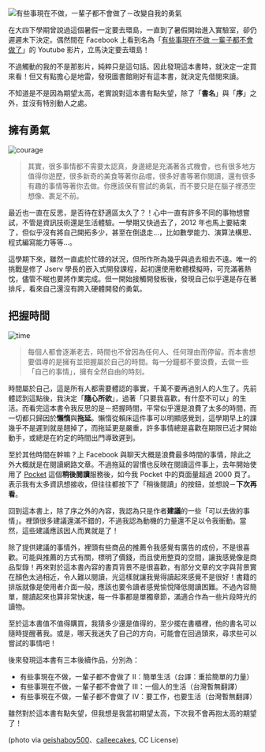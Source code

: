 <!--
[date]: 2012-12-31
[title]: [閱讀雜記] 有些事現在不做，一輩子都不會做了－改變自我的勇氣
[name]: book-review-now-or-never-change-yourself
[tag]: book review | 閱讀雜記, life | 人生, courage | 勇氣
-->

![有些事現在不做，一輩子都不會做了－改變自我的勇氣][feature photo]

在大四下學期曾說過這個暑假一定要去環島，一直到了暑假開始進入實驗室，卻仍遲遲未下決定。偶然間在 Facebook 上看到名為「[有些事現在不做 一輩子都不會做了][1]」的 Youtube 影片，立馬決定要去環島！

不過觸動的我的不是那影片，純粹只是這句話。因此發現這本書時，就決定一定買來看！但又有點擔心是地雷，發現圖書館剛好有這本書，就決定先借閱來讀。

不知道是不是因為期望太高，老實說對這本書有點失望，除了「**書名**」與「**序**」之外，並沒有特別動人之處。

擁有勇氣
--------

![courage][p1]

> 其實，很多事情都不需要太認真，身邊總是充滿著各式機會，也有很多地方值得你遊歷，很多新奇的美食等著你品嚐，很多好書等著你閱讀，還有很多有趣的事情等著你去做。你應該保有嘗試的勇氣，而不要只是在腦子裡憑空想像、裹足不前。

最近也一直在反思，是否待在舒適區太久了？！心中一直有許多不同的事物想嘗試，不管是資訊技術還是生活體驗。一學期又快過去了，2012 年也馬上要結束了，但似乎沒有將自己開拓多少，甚至在倒退走…，比如數學能力、演算法構思、程式編寫能力等等…。

這學期下來，雖然一直處於忙碌的狀況，但所作所為幾乎與過去相去不遠。唯一的挑戰是修了 Jserv 學長的嵌入式開發課程，起初還使用軟體模擬時，可充滿著熱忱，儘管不眠也要將作業完成。但一開始接觸開發板後，發現自己似乎還是存在著排斥，看來自己還沒有跨入硬體開發的勇氣。

把握時間
--------

![time][p2]

> 每個人都會逐漸老去，時間也不曾因為任何人、任何理由而停留。而本書想要倡導的是擁有並把握屬於自己的時間。每一分鐘都不要浪費，去做一些「自己的事情」，擁有全然自由的時刻。

時間屬於自己，這是所有人都需要體認的事實，千萬不要再過別人的人生了。先前體認到這點後，我決定「**隨心所欲**」，過著「只要我喜歡，有什麼不可以」的生活。而看完這本書令我反思的是－把握時間，平常似乎還是浪費了太多的時間，而一切都只歸因於**懶惰**與**拖延**。懶惰從賴床這件事可以明顯感覺到，這學期早上的課幾乎不是遲到就是翹掉了，而拖延更是嚴重，許多事情總是喜歡在期限已近才開始動手，或總是在約定的時間出門導致遲到。

至於其他時間在幹嘛？上 Facebook 與聊天大概是浪費最多時間的事情，除此之外大概就是在閱讀網路文章。不過拖延的習慣也反映在閱讀這件事上，去年開始使用了 [Pocket][2] 這個**稍後閱讀**服務後，如今我 Pocket 中的頁面量超過 2000 頁了。表示我有太多資訊想接收，但往往都按下了「稍後閱讀」的按鈕，並想說－**下次再看**。

回到這本書上，除了序之外的內容，我認為只是作者**建議**的一些「可以去做的事情」。裡頭很多建議還滿不錯的，不過我認為動機的力量還不足以令我衝動。當然，這些建議應該因人而異就是了！

除了提供建議的事情外，裡頭有些商品的推薦令我感覺有廣告的成份，不是很喜歡。可能與推薦的方式有關，標明了價錢，而且使用整頁的空間，讓我感覺像是商品型錄！再來對於這本書內容的書頁背景不是很喜歡，有部分文章的文字與背景實在顏色太過相近，令人難以閱讀，光這樣就讓我覺得讀起來感覺不是很好！書籍的排版就像是使用者介面一般，應該也要令讀者感覺愉悅降低閱讀困難。不過內容簡單，閱讀起來也算非常快速，每一件事都是單獨章節，滿適合作為一些片段時光的讀物。

至於這本書值不值得購買，我猜多少還是值得的，至少擺在書櫃裡，他的書名可以隨時提醒著我。或是，哪天我迷失了自己的方向，可能會在回過頭來，尋求些可以嘗試的事情吧！

後來發現這本書有三本後續作品，分別為：

- 有些事現在不做，一輩子都不會做了 II：簡單生活（台譯：重拾簡單的力量）
- 有些事現在不做，一輩子都不會做了 III：一個人的生活（台灣暫無翻譯）
- 有些事現在不做，一輩子都不會做了 IV：要工作，也要生活（台灣暫無翻譯）

雖然對於這本書有點失望，但我想是我當初期望太高，下次我不會再抱太高的期望了！

(photo via [geishaboy500][3]、[calleecakes][4], CC License)

[1]: https://www.youtube.com/watch?v=KgPRFlqjf54
[2]: http://getpocket.com/
[3]: http://www.flickr.com/photos/geishaboy500/3090381047/
[4]: http://www.flickr.com/photos/calleephoto/5040199394/

[p1]: http://i.minus.com/jdJtlPax8KtqE.jpg
[p2]: http://i.minus.com/j8AhA5UJN0q8t.jpg
[feature photo]: http://i.minus.com/jbn5cIBCrTDb0M.jpeg
